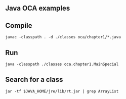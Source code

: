 Java OCA examples
--------------
Compile
--------------
```
javac -classpath . -d ./classes oca/chapter1/*.java
```

Run
--------------
```
java -classpath ./classes oca.chapter1.MainSpecial		
```
Search for a class
--------------
```
jar -tf $JAVA_HOME/jre/lib/rt.jar | grep ArrayList
```
